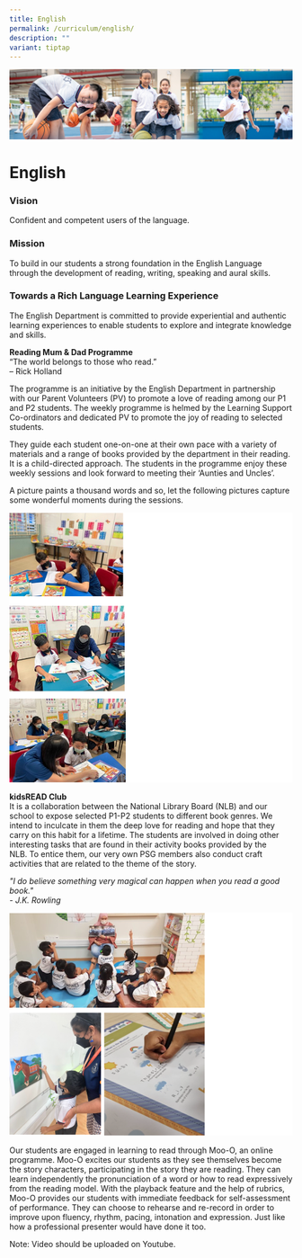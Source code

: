 ```yaml
---
title: English
permalink: /curriculum/english/
description: ""
variant: tiptap
---
```

![](/images/Our%20Learning%20Experiences.jpg)


English
=======

### **Vision**

Confident and competent users of the language.  
  

### **Mission**

To build in our students a strong foundation in the English Language through the development of reading, writing, speaking and aural skills.

  

### **Towards a Rich Language Learning Experience**

The English Department is committed to provide experiential and authentic learning experiences to enable students to explore and integrate knowledge and skills.&nbsp;

  

<b>Reading Mum &amp; Dad Programme</b> <br>
“The world belongs to those who read.” <br>
– Rick Holland

The programme is an initiative by the English Department in partnership with our Parent Volunteers (PV) to promote a love of reading among our P1 and P2 students. The weekly programme is helmed by the Learning Support Co-ordinators and dedicated PV to promote the joy of reading to selected students.&nbsp;

They guide each student one-on-one at their own pace with a variety of materials and a range of books provided by the department in their reading. It is a child-directed approach. The students in the programme enjoy these weekly sessions and look forward to meeting their ‘Aunties and Uncles’.&nbsp;

A picture paints a thousand words and so, let the following pictures capture some wonderful moments during the sessions.

![](/images/English.png)

<b>kidsREAD Club</b> <br>
It is a collaboration between the National Library Board (NLB) and our school to expose selected P1-P2 students to different book genres. We intend to inculcate in them the deep love for reading and hope that they carry on this habit for a lifetime. The students are involved in doing other interesting tasks that are found in their activity books provided by the NLB.&nbsp;To entice them, our very own PSG members also conduct craft activities that are related to the theme of the story.&nbsp;&nbsp;

<i>"I do believe something very magical can happen when you read a good book."</i> <br>
<i>\- J.K. Rowling</i>

![](/images/English2.png)

Our students are engaged in learning to read through Moo-O, an online programme. Moo-O excites our students as they see themselves become the story characters, participating in the story they are reading. They can learn independently the pronunciation of a word or how to read expressively from the reading model. With the playback feature and the help of rubrics, Moo-O provides our students with immediate feedback for self-assessment of performance. They can choose to rehearse and re-record in order to improve upon fluency, rhythm, pacing, intonation and expression. Just like how a professional presenter would have done it too.


Note: Video should be uploaded on Youtube.